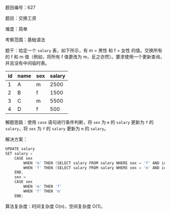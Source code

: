 题目编号：627

题目：交换工资

难度：简单

考察范围：基础语法

题干：给定一个 `salary` 表，如下所示，有 m = 男性 和 f = 女性 的值。交换所有的 f 和 m 值（例如，将所有 f 值更改为 m，反之亦然）。要求使用一个更新查询，并且没有中间临时表。

| id | name | sex | salary |
|----|------|-----|--------|
| 1  | A    | m   | 2500   |
| 2  | B    | f   | 1500   |
| 3  | C    | m   | 5500   |
| 4  | D    | f   | 500    |

解题思路：使用 `case` 语句进行条件判断，将 `sex` 为 `m` 的 `salary` 更新为 `f` 的 `salary`，将 `sex` 为 `f` 的 `salary` 更新为 `m` 的 `salary`。

解决方案：

```swift
UPDATE salary
SET salary = 
    CASE sex
        WHEN 'm' THEN (SELECT salary FROM salary WHERE sex = 'f' AND id = salary.id)
        WHEN 'f' THEN (SELECT salary FROM salary WHERE sex = 'm' AND id = salary.id)
    END,
    sex = 
    CASE sex
        WHEN 'm' THEN 'f'
        WHEN 'f' THEN 'm'
    END;
```

算法复杂度：时间复杂度 O(n)，空间复杂度 O(1)。
